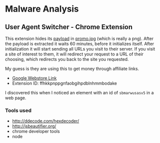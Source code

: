 # Malware Analysis
## User Agent Switcher - Chrome Extension

This extension hides its [payload](pretty/promo.js) in [promo.jpg](1.8.26_0/promo.jpg)
(which is really a png). After the payload is extracted it waits 60 minutes, before
it initializes itself. After initialization it will start sending all URLs you visit to
their server. If you visit a site of interest to them, it will redirect your request
to a URL of their choosing, which redirects you back to the site you requested.

My guess is they are using this to get money through affiliate links.

- [Google Webstore Link](https://chrome.google.com/webstore/detail/user-agent-switcher-for-g/ffhkkpnppgnfaobgihpdblnhmmbodake?utm_source=chrome-app-launcher-info-dialog)
- Extension ID: ffhkkpnppgnfaobgihpdblnhmmbodake

I discovered this when I noticed an element with an id of `sbmarwusasv5` in a web page.

### Tools used

- http://ddecode.com/hexdecoder/
- http://jsbeautifier.org/
- chrome developer tools
- node
